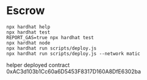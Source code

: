 # Escrow

```shell
npx hardhat help
npx hardhat test
REPORT_GAS=true npx hardhat test
npx hardhat node
npx hardhat run scripts/deploy.js
npx hardhat run scripts/deploy.js --network matic
```


helper deployed contract 0xAC3d103b1Cc60a6D5453F8317D160A8DfE6302ba